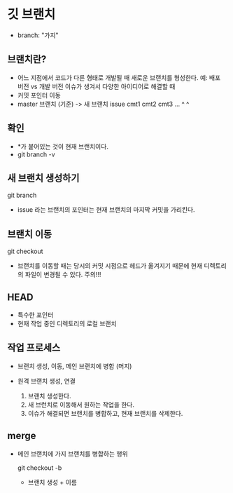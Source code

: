 # 깃 브랜치
- branch: "가지"

## 브랜치란?
- 어느 지점에서 코드가 다른 형태로 개발될 때 새로운 브랜치를 형성한다.
  예: 배포 버전 vs 개발 버전
      이슈가 생겨서 다양한 아이디어로 해결할 때
- 커밋 포인터 이동
- master 브랜치 (기준) -> 새 브랜치 issue
  cmt1 cmt2 cmt3 ...
  ^      ^

## 확인
- *가 붙어있는 것이 현재 브랜치이다.
- git branch -v

## 새 브랜치 생성하기
git branch <name>

- issue 라는 브랜치의 포인터는 현재 브랜치의 마지막 커밋을 가리킨다.

## 브랜치 이동
git checkout <name>

- 브랜치를 이동할 때는 당시의 커밋 시점으로 헤드가 옮겨지기 때문에 현재 디렉토리의 파일이 변경될 수 있다. 주의!!!

## HEAD
- 특수한 포인터
- 현재 작업 중인 디렉토리의 로컬 브랜치

## 작업 프로세스
- 브랜치 생성, 이동, 메인 브랜치에 병합 (머지)
- 원격 브랜치 생성, 연결

  1. 브랜치 생성한다.
  2. 새 브런치로 이동해서 원하는 작업을 한다.
  3. 이슈가 해결되면 브랜치를 병합하고, 현재 브랜치를 삭제한다.

## merge
- 메인 브랜치에 가지 브랜치를 병합하는 행위

  git checkout -b <name>

  - 브랜치 생성 + 이름